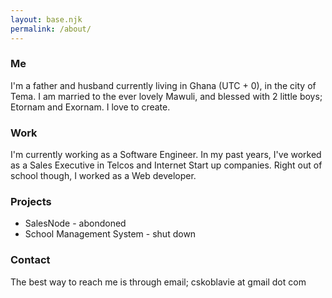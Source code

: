 ```yaml
---
layout: base.njk
permalink: /about/
---
```

<h3>Me</h3>
I'm a father and husband currently living in Ghana (UTC + 0), in the city of Tema. 
I am married to the ever lovely Mawuli, and blessed with 2 little boys; Etornam and Exornam.
I love to create.

<h3>Work</h3>
I'm currently working as a Software Engineer. In my past years, I've worked as a Sales Executive in 
Telcos and Internet Start up companies. Right out of school though, I worked as a Web developer.

<h3>Projects</h3>
<ul>
<li>SalesNode - abondoned</li>
<li>School Management System - shut down </li>
</ul>


<h3>Contact</h3>
The best way to reach me is through email; cskoblavie at gmail dot com
